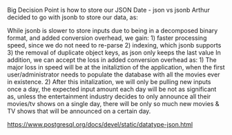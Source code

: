 Big Decision Point is how to store our JSON Date - json vs jsonb
Arthur decided to go with jsonb to store our data, as: 

While jsonb is slower to store inputs due to being in a decomposed binary format, and added conversion overhead, we gain: 
    1) faster processing speed, since we do not need to re-parse
    2) indexing, which jsonb supports
    3) the removal of duplicate object keys, as json only keeps the last value
In addition, we can accept the loss in added conversion overhead as:
    1) The major loss in speed will be at the initaliztion of the application, when the first user/administrator needs to populate the database with all the movies ever in existence. 
    2) After this initalization, we will only be pulling new inputs once a day, the expected input amount each day will be not as significant as, unless the entertainment industry decides to only announce all their movies/tv shows on a single day, there will be only so much new movies & TV shows that will be announced on a certain day.
    
https://www.postgresql.org/docs/devel/static/datatype-json.html